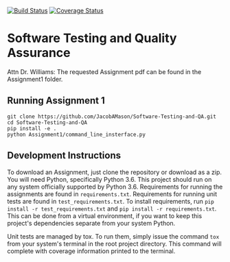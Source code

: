 [![Build Status](https://travis-ci.org/JacobAMason/Software-Testing-and-QA.svg?branch=master)](https://travis-ci.org/JacobAMason/Software-Testing-and-QA) [![Coverage Status](https://coveralls.io/repos/github/JacobAMason/Software-Testing-and-QA/badge.svg?branch=master)](https://coveralls.io/github/JacobAMason/Software-Testing-and-QA?branch=master)
# Software Testing and Quality Assurance

Attn Dr. Williams: The requested Assignment pdf can be found in the Assignment1 folder.

## Running Assignment 1
```
git clone https://github.com/JacobAMason/Software-Testing-and-QA.git
cd Software-Testing-and-QA
pip install -e .
python Assignment1/command_line_insterface.py
```

## Development Instructions
To download an Assignment, just clone the repository or download as a zip.
You will need Python, specifically Python 3.6.
This project should run on any system officially supported by Python 3.6.
Requirements for running the assignments are found in `requirements.txt`. Requirements for running unit tests are found in `test_requirements.txt`.
To install requirements, run `pip install -r test_requirements.txt` and `pip install -r requirements.txt`.
This can be done from a virtual environment, if you want to keep this project's dependencies separate from your system Python.

Unit tests are managed by tox.
To run them, simply issue the command `tox` from your system's terminal in the root project directory.
This command will complete with coverage information printed to the terminal.
